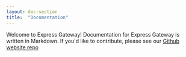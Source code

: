 ```yaml
---
layout: doc-section
title:  "Documentation"
---
```

Welcome to Express Gateway! Documentation for Express Gateway is written in Markdown. If you'd like to contribute, please see our [Github website repo](https://github.com/expressgateway/express-gateway.io)